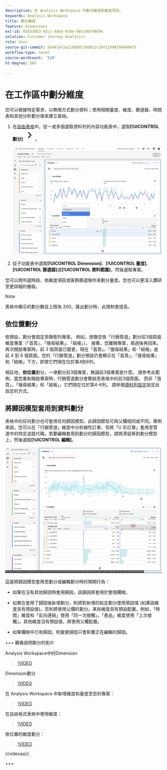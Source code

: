 ```yaml
---
description: 在 Analysis Workspace 中劃分維度和維度項目。
keywords: Analysis Workspace
title: 劃分維度
feature: Dimensions
exl-id: 6b433db3-02c1-4deb-916e-b01c0b79889e
solution: Customer Journey Analytics
role: User
source-git-commit: 5b441472a21db99728d012c19f12d98f984086f5
workflow-type: tm+mt
source-wordcount: '520'
ht-degree: 58%

---
```


# 在工作區中劃分維度

您可以根據特定需求，以無限方式劃分資料；使用相關量度、維度、篩選器、時間表和其他分析劃分值來建立查詢。

1. 在[自由表格](/help/analysis-workspace/visualizations/freeform-table/freeform-table.md)中，從一或多個選取資料列的內容功能表中，選取&#x200B;**[!UICONTROL 劃分]** ![V形右側](/help/assets/icons/ChevronRight.svg)。

   ![顯示從選取專案建立警示的步驟結果。](assets/breakdown.png)

1. 從子功能表中選取&#x200B;**[!UICONTROL Dimension]**、**[!UICONTROL 量度]**、**[!UICONTROL 篩選器]**&#x200B;或&#x200B;**[!UICONTROL 資料範圍]**，然後選取專案。

您可以跨所選時段，依維度項目或客群篩選條件來劃分量度。您也可以更深入鑽研至更詳細的層級。

>[!NOTE]
>
>表格中顯示的劃分數目上限為 200。匯出劃分時，此限制會提高。

## 依位置劃分

依預設，劃分會固定至靜態列專案。 例如，想像您依「行銷管道」劃分前3個頁面維度專案（「首頁」、「搜尋結果」、「結帳」）。 接著，您離開專案，兩週後再回來。再次開啟專案時，前 3 個頁面已變更，現在「首頁」、「搜尋結果」和「結帳」是前 4 到 6 個頁面。您的「行銷管道」劃分預設仍會顯示在「首頁」、「搜尋結果」和「結帳」下方，即使它們現在位於第4到6列。

相反地，**依位置**&#x200B;劃分，一律劃分前3個專案，無論前3個專案是什麼。 請參考此範例，當您重新開啟專案時，行銷管道劃分會繫結至表格中的前3個頁面。 而非「首頁」、「搜尋結果」和「結帳」，它們現在位於第4-6列。 請參閱[資料列設定](/help/analysis-workspace/visualizations/freeform-table/column-row-settings/table-settings.md)設定此設定的方式。



## 將歸因模型套用到資料劃分

表格中的任何劃分也可套用任何歸因模型。此歸因模型可與父欄相同或不同。舉例來說，您可以在「行銷管道」維度中分析線性訂單，但將「U 形訂單」套用至管道中的特定追蹤代碼。若要編輯套用到劃分的歸因模型，請將滑鼠移到劃分模型上，然後選取&#x200B;**[!UICONTROL 編輯]**。

![顯示劃分設定的訂單歸因比較](assets/breakdown-attribution.png)

這是將歸因模型套用至劃分或編輯劃分時的預期行為：

* 如果在沒有其他歸因時套用歸因，該歸因將套用於整個欄樹。

* 如果在套用了歸因後新增劃分，則將對新增的給定劃分使用預設值 (如果該維度具有預設值)。否則將使用父欄的劃分。某些維度具有預設配置。例如，「時間」維度和「反向連結」使用「同一次接觸」。「產品」維度使用「上次接觸」。其他維度沒有預設值，將使用父欄配置。

* 如果欄樹中已有歸因，則變更歸因只會影響正在編輯的歸因。

+++ 觀看說明劃分的影片

Analysis Workspace中的Dimension

>[!VIDEO](https://video.tv.adobe.com/v/23971)

Dimension劃分

>[!VIDEO](https://video.tv.adobe.com/v/23969)

在 Analysis Workspace 中新增維度和量度至您的專案：

>[!VIDEO](https://video.tv.adobe.com/v/30606)

在自由格式表格中使用維度：

>[!VIDEO](https://video.tv.adobe.com/v/40179)

依位置的維度劃分：

>[!VIDEO](https://video.tv.adobe.com/v/24033)

{{videoaa}}

+++
